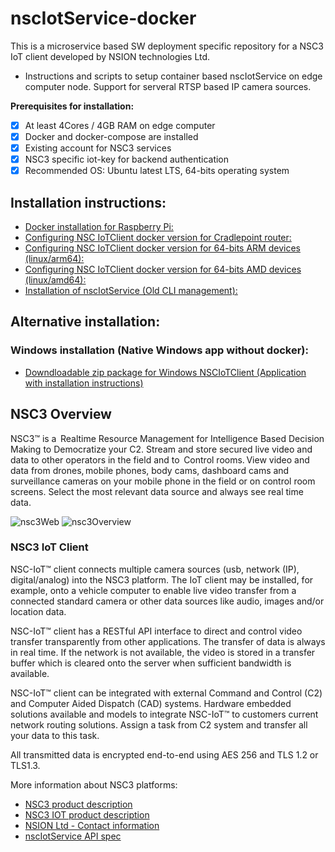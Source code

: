 # nscIotService-docker

This is a microservice based SW deployment specific repository for a NSC3 IoT client developed by NSION technologies Ltd.
- Instructions and scripts to setup container based nscIotService on edge computer node. Support for serveral RTSP based IP camera sources.

**Prerequisites for installation:**
- [x] At least 4Cores / 4GB RAM on edge computer
- [x] Docker and docker-compose are installed
- [x] Existing account for NSC3 services
- [x] NSC3 specific iot-key for backend authentication
- [x] Recommended OS: Ubuntu latest LTS, 64-bits operating system 

## Installation instructions:
- [Docker installation for Raspberry Pi:](https://github.com/NSION/nscIotService-docker/blob/main/Installation-Raspberry-Pi.md)
- [Configuring NSC IoTClient docker version for Cradlepoint router:](https://github.com/NSION/nscIotService-docker/blob/main/How-to-Setup-Cradlepoint.md)
- [Configuring NSC IoTClient docker version for 64-bits ARM devices (linux/arm64):](https://github.com/NSION/nscIotService-docker/blob/main/How-to-Setup-arm64.md)
- [Configuring NSC IoTClient docker version for 64-bits AMD devices (linux/amd64):](https://github.com/NSION/nscIotService-docker/blob/main/How-to-Setup-amd64.md)
- [Installation of nscIotService (Old CLI management):](https://github.com/NSION/nscIotService-docker/blob/main/Installation-nscIotService.md)

## Alternative installation: 
### Windows installation (Native Windows app without docker):
- [Downdloadable zip package for Windows NSCIoTClient (Application with installation instructions)](https://nscdevstorage.blob.core.windows.net/iotclientbundle/nsc-iot-client-bundle.zip)

## NSC3 Overview

NSC3™ is a  Realtime Resource Management for Intelligence Based Decision Making to Democratize your C2. Stream and store secured live video and data to other operators in the field and to  Control rooms. View video and data from drones, mobile phones, body cams, dashboard cams and surveillance cameras on your mobile phone in the field or on control room screens. Select the most relevant data source and always see real time data.   

![nsc3Web](https://www.nsiontec.com/wp-content/uploads/2020/08/WebApp_image-768x612.png)
![nsc3Overview](https://www.nsiontec.com/wp-content/uploads/2020/08/NSC3Overwiev-scaled-1-768x543.jpg)

### NSC3 IoT Client

NSC-IoT™ client connects multiple camera sources (usb, network
(IP), digital/analog) into the NSC3 platform. The IoT client may be
installed, for example, onto a vehicle computer to enable live video
transfer from a connected standard camera or other data sources
like audio, images and/or location data.

NSC-IoT™ client has a RESTful API interface to direct and control
video transfer transparently from other applications. The transfer of
data is always in real time. If the network is not available, the video
is stored in a transfer buffer which is cleared onto the server when
sufficient bandwidth is available.  

NSC-IoT™ client can be integrated with external Command
and Control (C2) and Computer Aided Dispatch (CAD)
systems. Hardware embedded solutions available and models to
integrate NSC-IoT™ to customers current network routing solutions.
Assign a task from C2 system and transfer all your data to this
task. 

All transmitted data is encrypted end-to-end using AES 256
and TLS 1.2 or TLS1.3.

More information about NSC3 platforms:
- [NSC3 product description](https://www.nsiontec.com/platform/)
- [NSC3 IOT product description](https://www.nsiontec.com/wp-content/uploads/2020/09/ProductSheets_IoT.pdf)
- [NSION Ltd - Contact information](https://www.nsiontec.com/company/contact/)
- [nscIotService API spec](https://github.com/NSION/nscIotService-emergency-button#api-specifications)

